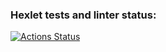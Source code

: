 ### Hexlet tests and linter status:
[![Actions Status](https://github.com/dmax1447/frontend-project-12/workflows/hexlet-check/badge.svg)](https://github.com/dmax1447/frontend-project-12/actions)